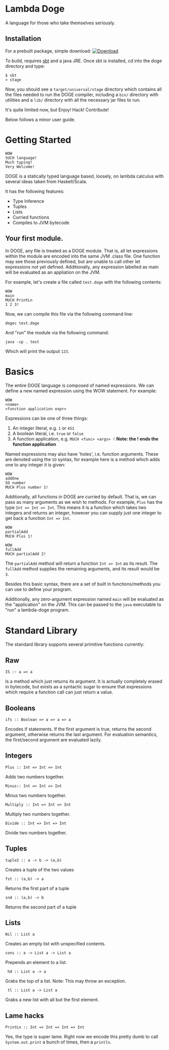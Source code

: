 # Lambda Doge


A language for those who take themselves seriously.

## Installation

  For a prebuilt package, simple download:  [ ![Download](https://api.bintray.com/packages/jsuereth/doge/dogec/images/download.png) ](https://bintray.com/jsuereth/doge/dogec/_latestVersion) 

  To build, requires [sbt](http://scala-sbt.org) and a java JRE.  Once sbt is installed, cd into the doge directory and type:


    $ sbt
    > stage
    
Now, you should see a `target/universal/stage` directory which contains all the files needed to run the DOGE compiler,
including a `bin/` directory with utilities and a `lib/` directory with all the necessary jar files to run.

It's quite limited now, but Enjoy! Hack! Contribute!


Below follows a minor user guide.

# Getting Started

    WOW
    SUCH language!
    Much typing!
    Very Welcome!

DOGE is a statically typed language based, loosely, on lambda calculus with several ideas taken from Haskell/Scala.

It has the following features:

* Type Inference
* Tuples
* Lists
* Curried functions
* Compiles to JVM bytecode


## Your first module.

In DOGE, any file is treated as a DOGE module.   That is, all let expressions within the module are encoded into the
same JVM .class file.   One function may see those previously defined, but are unable to call other let expressions not 
yet defined.   Additionally, any expression labelled as main will be evaluated as an appliation on the JVM.

For example, let's create a file called `test.doge` with the following contents:


    WOW
    main
    MUCH PrintLn
    1 2 3!

Now, we can compile this file via the following command line:

    dogec test.doge

And "run" the module via the following command:

    java -cp . test

Which will print the output `123`.


# Basics

The entire DOGE language is composed of named expressions.  We can define a new named expression using the WOW statement.  For example:

    WOW
    <name>
    <function application expr>
    
Expressions can be one of three things:

1. An integer literal, e.g. `1` or `451`
2. A boolean literal, i.e. `true` or `false`
3. A function application, e.g. `MUCH <func> <args> !` **Note: the ! ends the function application**

Named expressions may also have 'holes', i.e. function arguments.   These are denoted using the `SO` syntax, for example here is a method which adds one to any integer it is given:

    WOW
    addOne
    SO number
    MUCH Plus number 1!

Additionally, all functions in DOGE are curried by default.  That is, we can pass as many arguments as we wish to methods.
For example, `Plus` has the type `Int => Int => Int`.
This means it is a function which takes two integers and returns an integer, however you can supply just one integer to get back
a function `Int => Int`.

    WOW
    partialAdd
    MUCH Plus 1!
    
    WOW
    fullAdd
    MUCH partialAdd 2!
    
The `partialAdd` method will return a function `Int => Int` as its result.  The `fullAdd` method supplies the remaining
arguments, and its result would be `3`.




Besides this basic syntax, there are a set of built in functions/methods you can use to define your program.

Additionally, any zero-argument expression named `main` will be evaluated as the "application" on the JVM.  This can
be passed to the `java` executable to "run" a lambda-doge program.


# Standard Library

The standard library supports several primitive functions currently:

## Raw

    IS :: a => a

Is a method which just returns its argument.  It is actually completely erased in bytecode, but exists
as a syntactic sugar to ensure that expressions which require a function call can just return a value.

## Booleans


    ifs :: Boolean => a => a => a

Encodes if statements. If the first argument is true, returns the second argument, otherwise returns the last argument.
For evaluation semantics, the first/second argument are evaluated lazily.


## Integers

    Plus :: Int => Int => Int
    
Adds two numbers together.


    Minus:: Int => Int => Int
    
Minus two numbers together.

    Multiply :: Int => Int => Int
    
Multiply two numbers together.

    Divide :: Int => Int => Int
    
Divide two numbers together.


## Tuples

    tuple2 :: a -> b -> (a,b)
    
Creates a tuple of the two values

    fst :: (a,b) -> a
    
Returns the first part of a tuple

    snd :: (a,b) -> b
    
Returns the second part of a tuple

## Lists

    Nil :: List a
    
Creates an empty list with unspecified contents.

    cons :: a -> List a -> List a

Prepends an element to a list.

     hd :: List a -> a
   
Grabs the top of a list.  Note: This may throw an exception.

     tl :: List a -> List a
   
Grabs a new list with all but the first element.

## Lame hacks

    PrintLn :: Int => Int => Int => Int

Yes, the type is super lame.  Right now we encode this pretty dumb to call `System.out.print` a bunch of times, then a `println`.









